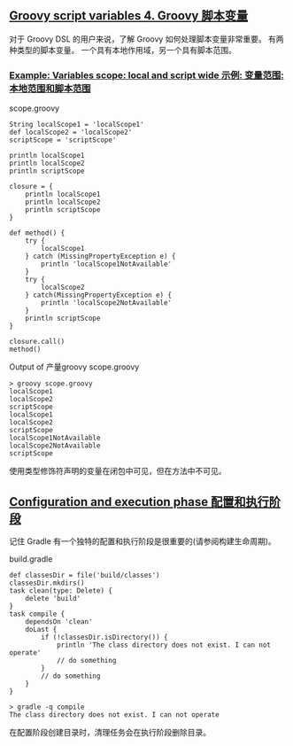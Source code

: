 ## [Groovy script variables 4\. Groovy 脚本变量](https://docs.gradle.org/6.3/userguide/potential_traps.html#sec:groovy_script_variables)

对于 Groovy DSL 的用户来说，了解 Groovy 如何处理脚本变量非常重要。 有两种类型的脚本变量。 一个具有本地作用域，另一个具有脚本范围。

### [Example: Variables scope: local and script wide 示例: 变量范围: 本地范围和脚本范围](https://docs.gradle.org/6.3/userguide/potential_traps.html#example_variables_scope_local_and_script_wide)

scope.groovy

```
String localScope1 = 'localScope1'
def localScope2 = 'localScope2'
scriptScope = 'scriptScope'

println localScope1
println localScope2
println scriptScope

closure = {
    println localScope1
    println localScope2
    println scriptScope
}

def method() {
    try {
        localScope1
    } catch (MissingPropertyException e) {
        println 'localScope1NotAvailable'
    }
    try {
        localScope2
    } catch(MissingPropertyException e) {
        println 'localScope2NotAvailable'
    }
    println scriptScope
}

closure.call()
method()
```

Output of 产量groovy scope.groovy
```
> groovy scope.groovy
localScope1
localScope2
scriptScope
localScope1
localScope2
scriptScope
localScope1NotAvailable
localScope2NotAvailable
scriptScope
```

使用类型修饰符声明的变量在闭包中可见，但在方法中不可见。

## [Configuration and execution phase 配置和执行阶段](https://docs.gradle.org/6.3/userguide/potential_traps.html#sec:configuration_and_execution_phase)

记住 Gradle 有一个独特的配置和执行阶段是很重要的(请参阅构建生命周期)。

build.gradle
```
def classesDir = file('build/classes')
classesDir.mkdirs()
task clean(type: Delete) {
    delete 'build'
}
task compile {
    dependsOn 'clean'
    doLast {
        if (!classesDir.isDirectory()) {
            println 'The class directory does not exist. I can not operate'
            // do something
        }
        // do something
    }
}
```

```
> gradle -q compile
The class directory does not exist. I can not operate
```

在配置阶段创建目录时，清理任务会在执行阶段删除目录。
